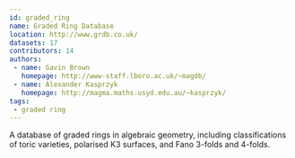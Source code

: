 ```yaml
---
id: graded_ring
name: Graded Ring Database
location: http://www.grdb.co.uk/
datasets: 17
contributors: 14
authors:
 - name: Gavin Brown
   homepage: http://www-staff.lboro.ac.uk/~magdb/
 - name: Alexander Kasprzyk
   homepage: http://magma.maths.usyd.edu.au/~kasprzyk/
tags:
 - graded ring
---
```


A database of graded rings in algebraic geometry, including classifications of toric varieties, polarised K3 surfaces, and Fano 3-folds and 4-folds.
